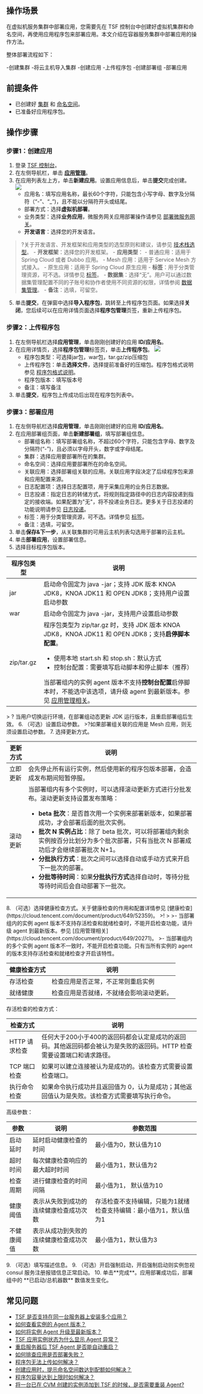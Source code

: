 ## 操作场景

在虚拟机服务集群中部署应用，您需要先在 TSF 控制台中创建好虚拟机集群和命名空间，再使用应用程序包来部署应用。本文介绍在容器服务集群中部署应用的操作方法。

整体部署流程如下：

<dx-steps>
-创建集群
-将云主机导入集群
-创建应用
-上传程序包
-创建部署组
-部署应用
</dx-steps>

## 前提条件

- 已创建好 [集群](https://cloud.tencent.com/document/product/649/73965) 和 [命名空间](https://cloud.tencent.com/document/product/649/15522)。
- 已准备好应用程序包。



## 操作步骤

### 步骤1：创建应用

1. 登录 [TSF 控制台](https://console.cloud.tencent.com/tsf/index)。
2. 在左侧导航栏，单击 [**应用管理**](https://console.cloud.tencent.com/tsf/app?rid=1)。
4. 在应用列表左上方，单击**新建应用**。设置应用信息后，单击**提交**完成创建。
	![](https://qcloudimg.tencent-cloud.cn/raw/31fbc724d8ca590ecf86fcd6abfe7e7a.png)
	- 应用名：填写应用名称，最长60个字符，只能包含小写字母、数字及分隔符（“-”、“\_”)，且不能以分隔符开头或结尾。
	- 部署方式：选择**虚拟机部署**。
	- 业务类型：选择**业务应用**，微服务网关应用部署操作请参见 [部署微服务网关](https://cloud.tencent.com/document/product/649/54699)。
	- **开发语言**：选择您的开发语言。
> ?关于开发语言、开发框架和应用类型的选型原则和建议，请参见 [技术栈选型](https://cloud.tencent.com/document/product/649/73790)。
	- **开发框架**：选择您的开发框架。
	- **应用类型**：
		- 普通应用：适用于 Spring Cloud 或者 Dubbo 应用。
		- Mesh 应用：适用于 Service Mesh 方式接入。
		- 原生应用：适用于 Spring Cloud 原生应用
	- **标签**：用于分类管理资源，可不选。详情参见 [标签](https://cloud.tencent.com/document/product/649/53869)。
	- **数据集**：选择“无”。用户可以通过数据集管理配置不同的子账号和协作者使用不同资源的权限，详情参阅 [数据集管理](https://cloud.tencent.com/document/product/649/38326)。
	- **备注**：选填，可留空。
5. 单击**提交**，在弹窗中选择**导入程序包**，跳转至上传程序包页面。如果选择**关闭**，您后续可以在应用详情页面选择**程序包管理**页签，重新上传程序包。

   



### 步骤2：上传程序包

1. 在左侧导航栏选择**应用管理**，单击刚刚创建好的应用 **ID/应用名**。
2. 在应用详情页，选择**程序包管理**标签页，单击**上传程序包**。
   ![](https://main.qcloudimg.com/raw/5a787f36ad59049ab5ea85601bf6a0b5.png)
   - 程序包类型：可选择jar包，war包，tar.gz/zip压缩包
   - 上传程序包：单击**选择文件**，选择提前准备好的压缩包。程序包格式说明参见 [程序包格式说明](https://cloud.tencent.com/document/product/649/30359)。
   - 程序包版本：填写版本号
   - 备注：填写备注
3. 单击**提交**，程序包上传成功后出现在程序包列表中。

   

### 步骤3：部署应用

1. 在左侧导航栏选择**应用管理**，单击刚刚创建好的应用 **ID/应用名**。
2. 在应用部署组页面，单击**新建部署组**，填写部署组信息。
   - 部署组名称：填写部署组名称，不超过60个字符，只能包含字母、数字及分隔符(“-”)，且必须以字母开头，数字或字母结尾。
   - 集群：选择应用要部署所在的集群。
   - 命名空间：选择应用要部署所在的命名空间。
   - 关联应用：选择部署组关联的应用。关联应用字段决定了后续程序包来源和应用配置来源。
   - 日志配置项：选择日志配置项，用于采集应用的业务日志数据。
   - 日志投递：指定日志的转储方式，将规则指定路径中的日志内容投递到指定的接收端。如果配置为"无"，将不投递业务日志。更多关于日志投递的功能说明请参见 [日志投递](https://cloud.tencent.com/document/product/649/43510)。
   - 标签：用于分类管理资源，可不选。详情参见 [标签](https://cloud.tencent.com/document/product/649/53869)。
   - 备注：选填，可留空。
3. 单击**保存&下一步**，从关联集群的可用云主机列表勾选用于部署的云主机。
4. 单击**部署应用**，设置部署信息。
5. 选择目标程序包版本。
<table>
<thead>
<tr>
<th>程序包类型</th>
<th>说明</th>
</tr>
</thead>
<tbody><tr>
<td>jar</td>
<td>启动命令固定为 java -jar；支持 JDK 版本 KNOA JDK8，KNOA JDK11 和 OPEN JDK8；支持用户设置启动参数</td>
</tr>
<tr>
<td>war</td>
<td>启动命令固定为 java -jar，支持用户设置启动参数</td>
</tr>
<tr>
<td>zip/tar.gz</td>
<td>程序包类型为 zip/tar.gz 时，支持 JDK 版本 KNOA JDK8，KNOA JDK11 和 OPEN JDK8；支持<strong>启停脚本配置</strong>。<ul><li>使用本地 start.sh 和 stop.sh：默认方式</li><li>控制台配置：需要填写启动脚本和停止脚本（推荐）</li></ul>当部署组内的实例 agent 版本不支持<strong>控制台配置</strong>启停脚本时，不能选中该选项，请升级 agent 到最新版本。参见 <a href="https://cloud.tencent.com/document/product/649/20271">应用管理相关</a>。</td>
</tr>
</tbody></table>
> ? 当用户切换运行环境，在部署组动态更新 JDK 运行版本，且重启部署组后生效。
6. （可选）设置启动参数。
>?如果部署组关联的应用是 Mesh 应用，则无须设置启动参数。
7. 选择更新方式。
<table>
<thead>
<tr>
<th>更新方式</th>
<th>说明</th>
</tr>
</thead>
<tbody><tr>
<td>立即更新</td>
<td>会先停止所有运行实例，然后使用新的程序包版本部署，会造成发布期间短暂停服。</td>
</tr>
<tr>
<td>滚动更新</td>
<td>当部署组内有多个实例时，可以选择滚动更新方式进行分批发布。滚动更新支持设置发布策略：<ul><li><strong>beta 批次</strong>：是否首次用一个实例来部署新版本，如果部署成功，才会部署后面的批次实例。</li><li><strong>批次 N 实例占比</strong>：除了 beta 批次，可以将部署组内剩余实例按百分比划分为多个批次部署，只有当批次 N 部署成功后才会继续部署批次 N+1。</li><li><strong>分批执行方式</strong>：批次之间可以选择自动或手动方式来开启下一批次的部署。</li><li><strong>分批等待时间</strong>：如果<strong>分批执行方式</strong>选择自动时，等待分批等待时间后会自动部署下一批次。</li></ul></td>
</tr>
</tbody></table>
8. （可选）选择健康检查方式。关于健康检查的作用和配置详情参见 [健康检查](https://cloud.tencent.com/document/product/649/52359)。
>!
>
>- 当部署组内的实例 agent 版本不支持存活检查和就绪检查时，不能开启检查功能，请升级 agent 到最新版本。参见 [应用管理相关](https://cloud.tencent.com/document/product/649/20271)。
>- 当部署组内的多个实例 agent 版本不一致时，不能开启检查功能。只有当所有实例的 agent 的版本支持存活检查和就绪检查才开启该特性。
<table>
<thead>
<tr>
<th>健康检查方式</th>
<th>说明</th>
</tr>
</thead>
<tbody><tr>
<td>存活检查</td>
<td>检查应用是否正常，不正常则重启实例</td>
</tr>
<tr>
<td>就绪健康</td>
<td>检查应用是否就绪，不就绪会影响滚动更新。</td>
</tr>
</tbody></table>
存活检查的检查方式：
<table>
<thead>
<tr>
<th>检查方式</th>
<th>说明</th>
</tr>
</thead>
<tbody><tr>
<td>HTTP 请求检查</td>
<td>任何大于200小于400的返回码都会认定是成功的返回码。其他返回码都会被认为是失败的返回码。HTTP 检查需要设置端口和请求路径。</td>
</tr>
<tr>
<td>TCP 端口检查</td>
<td>如果可以建立连接被认为是成功的。该检查方式需要设置检查端口。</td>
</tr>
<tr>
<td>执行命令检查</td>
<td>如果命令执行成功并且返回值为 0，认为是成功；其他返回值认为是失败。该检查方式需要填写执行命令。</td>
</tr>
</tbody></table>
高级参数：
<table>
<thead>
<tr>
<th>参数</th>
<th>说明</th>
<th>参数范围</th>
</tr>
</thead>
<tbody><tr>
<td>启动延时</td>
<td>延时启动健康检查的时间</td>
<td>最小值为0，默认值为10</td>
</tr>
<tr>
<td>超时时间</td>
<td>每次健康检查响应的最大超时时间</td>
<td>最小值为1，默认值为2</td>
</tr>
<tr>
<td>检查周期</td>
<td>进行健康检查的时间间隔</td>
<td>最小值为1， 默认值为10</td>
</tr>
<tr>
<td>健康阈值</td>
<td>表示从失败到成功的连续健康检查成功次数</td>
<td>存活检查不支持编辑，只能为1就绪检查支持编辑：最小值为1，默认值为1</td>
</tr>
<tr>
<td>不健康阈值</td>
<td>表示从成功到失败的连续健康检查成功次数</td>
<td>最小值为1，默认值为3</td>
</tr>
</tbody></table>
9. （可选）填写描述信息。
9. （可选）开启强制启动，开启强制启动则实例忽视 consul 服务注册报错信息正常启动。
10. 单击**完成**。应用部署成功后，部署组中的 **已启动/总机器数** 数值发生变化。 



## 常见问题

- [TSF 是否支持在同一台服务器上安装多个应用？](https://cloud.tencent.com/document/product/649/20271#tsf-.E6.98.AF.E5.90.A6.E6.94.AF.E6.8C.81.E5.9C.A8.E5.90.8C.E4.B8.80.E5.8F.B0.E6.9C.8D.E5.8A.A1.E5.99.A8.E4.B8.8A.E5.AE.89.E8.A3.85.E5.A4.9A.E4.B8.AA.E5.BA.94.E7.94.A8.EF.BC.9F)
- [如何查看实例的 Agent 版本？](https://cloud.tencent.com/document/product/649/20271#.E5.A6.82.E4.BD.95.E6.9F.A5.E7.9C.8B.E5.AE.9E.E4.BE.8B.E7.9A.84-agent-.E7.89.88.E6.9C.AC.EF.BC.9F)
- [如何将实例 Agent 升级至最新版本？](https://cloud.tencent.com/document/product/649/20271#.E5.A6.82.E4.BD.95.E5.B0.86.E5.AE.9E.E4.BE.8B-agent-.E5.8D.87.E7.BA.A7.E8.87.B3.E6.9C.80.E6.96.B0.E7.89.88.E6.9C.AC.EF.BC.9F)
- [TSF 应用实例状态为什么显示 Agent 异常？](https://cloud.tencent.com/document/product/649/20271#tsf-.E5.BA.94.E7.94.A8.E5.AE.9E.E4.BE.8B.E7.8A.B6.E6.80.81.E4.B8.BA.E4.BB.80.E4.B9.88.E6.98.BE.E7.A4.BA-agent-.E5.BC.82.E5.B8.B8.EF.BC.9F)
- [重启服务器后 TSF Agent 是否能自动重启？](https://cloud.tencent.com/document/product/649/20271#.E9.87.8D.E5.90.AF.E6.9C.8D.E5.8A.A1.E5.99.A8.E5.90.8E-tsf-agent-.E6.98.AF.E5.90.A6.E8.83.BD.E8.87.AA.E5.8A.A8.E9.87.8D.E5.90.AF.EF.BC.9F)
- [如何排查应用是否部署失败？](https://cloud.tencent.com/document/product/649/20271#.E5.A6.82.E4.BD.95.E6.8E.92.E6.9F.A5.E5.BA.94.E7.94.A8.E6.98.AF.E5.90.A6.E9.83.A8.E7.BD.B2.E5.A4.B1.E8.B4.A5.EF.BC.9F)
- [程序包无法上传如何解决？](https://cloud.tencent.com/document/product/649/20271#.E7.A8.8B.E5.BA.8F.E5.8C.85.E6.97.A0.E6.B3.95.E4.B8.8A.E4.BC.A0.E5.A6.82.E4.BD.95.E8.A7.A3.E5.86.B3.EF.BC.9F)
- [创建应用时，提示命名空间数达到配额如何解决？](https://cloud.tencent.com/document/product/649/20271#.E5.88.9B.E5.BB.BA.E5.BA.94.E7.94.A8.E6.97.B6.EF.BC.8C.E6.8F.90.E7.A4.BA.E5.91.BD.E5.90.8D.E7.A9.BA.E9.97.B4.E6.95.B0.E8.BE.BE.E5.88.B0.E9.85.8D.E9.A2.9D.E5.A6.82.E4.BD.95.E8.A7.A3.E5.86.B3.EF.BC.9F)
- [程序包容量达到上限时如何解决？](https://cloud.tencent.com/document/product/649/20271#.E7.A8.8B.E5.BA.8F.E5.8C.85.E5.AE.B9.E9.87.8F.E8.BE.BE.E5.88.B0.E4.B8.8A.E9.99.90.E6.97.B6.E5.A6.82.E4.BD.95.E8.A7.A3.E5.86.B3.EF.BC.9F)
- [将一台已在 CVM 创建的实例添加到 TSF 的时候，是否需要重装 Agent?](https://cloud.tencent.com/document/product/649/20271#.E5.B0.86.E4.B8.80.E5.8F.B0.E5.B7.B2.E5.9C.A8-cvm-.E5.88.9B.E5.BB.BA.E7.9A.84.E5.AE.9E.E4.BE.8B.E6.B7.BB.E5.8A.A0.E5.88.B0-tsf-.E7.9A.84.E6.97.B6.E5.80.99.EF.BC.8C.E6.98.AF.E5.90.A6.E9.9C.80.E8.A6.81.E9.87.8D.E8.A3.85-agent.3F)
